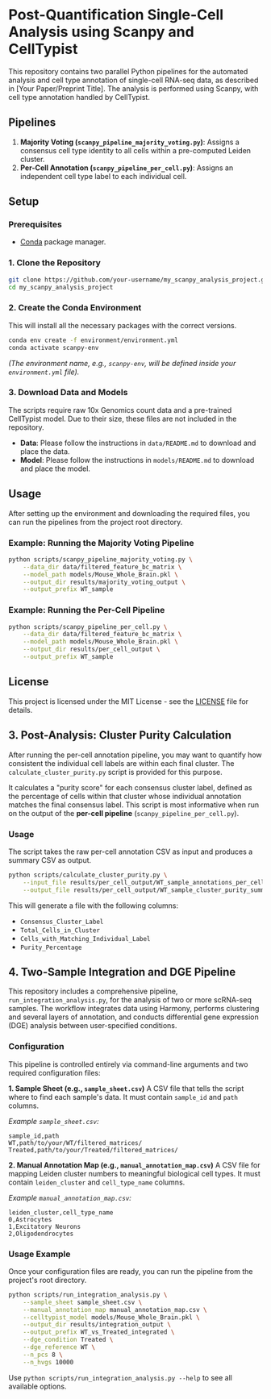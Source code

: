 # Post-Quantification Single-Cell Analysis using Scanpy and CellTypist

This repository contains two parallel Python pipelines for the automated analysis and cell type annotation of single-cell RNA-seq data, as described in [Your Paper/Preprint Title]. The analysis is performed using Scanpy, with cell type annotation handled by CellTypist.

## Pipelines

1.  **Majority Voting (`scanpy_pipeline_majority_voting.py`)**: Assigns a consensus cell type identity to all cells within a pre-computed Leiden cluster.
2.  **Per-Cell Annotation (`scanpy_pipeline_per_cell.py`)**: Assigns an independent cell type label to each individual cell.


## Setup

### Prerequisites
- [Conda](https://docs.conda.io/en/latest/miniconda.html) package manager.

### 1. Clone the Repository
```bash
git clone https://github.com/your-username/my_scanpy_analysis_project.git
cd my_scanpy_analysis_project
```

### 2. Create the Conda Environment
This will install all the necessary packages with the correct versions.
```bash
conda env create -f environment/environment.yml
conda activate scanpy-env
```
*(The environment name, e.g., `scanpy-env`, will be defined inside your `environment.yml` file).*

### 3. Download Data and Models
The scripts require raw 10x Genomics count data and a pre-trained CellTypist model. Due to their size, these files are not included in the repository.

-   **Data**: Please follow the instructions in `data/README.md` to download and place the data.
-   **Model**: Please follow the instructions in `models/README.md` to download and place the model.

## Usage

After setting up the environment and downloading the required files, you can run the pipelines from the project root directory.

### Example: Running the Majority Voting Pipeline
```bash
python scripts/scanpy_pipeline_majority_voting.py \
    --data_dir data/filtered_feature_bc_matrix \
    --model_path models/Mouse_Whole_Brain.pkl \
    --output_dir results/majority_voting_output \
    --output_prefix WT_sample
```

### Example: Running the Per-Cell Pipeline
```bash
python scripts/scanpy_pipeline_per_cell.py \
    --data_dir data/filtered_feature_bc_matrix \
    --model_path models/Mouse_Whole_Brain.pkl \
    --output_dir results/per_cell_output \
    --output_prefix WT_sample
```

## License
This project is licensed under the MIT License - see the [LICENSE](LICENSE) file for details.


## 3. Post-Analysis: Cluster Purity Calculation

After running the per-cell annotation pipeline, you may want to quantify how consistent the individual cell labels are within each final cluster. The `calculate_cluster_purity.py` script is provided for this purpose.

It calculates a "purity score" for each consensus cluster label, defined as the percentage of cells within that cluster whose individual annotation matches the final consensus label. This script is most informative when run on the output of the **per-cell pipeline** (`scanpy_pipeline_per_cell.py`).

### Usage

The script takes the raw per-cell annotation CSV as input and produces a summary CSV as output.

```bash
python scripts/calculate_cluster_purity.py \
    --input_file results/per_cell_output/WT_sample_annotations_per_cell_raw.csv \
    --output_file results/per_cell_output/WT_sample_cluster_purity_summary.csv
```

This will generate a file with the following columns:
- `Consensus_Cluster_Label`
- `Total_Cells_in_Cluster`
- `Cells_with_Matching_Individual_Label`
- `Purity_Percentage`


## 4. Two-Sample Integration and DGE Pipeline

This repository includes a comprehensive pipeline, `run_integration_analysis.py`, for the analysis of two or more scRNA-seq samples. The workflow integrates data using Harmony, performs clustering and several layers of annotation, and conducts differential gene expression (DGE) analysis between user-specified conditions.

### Configuration

This pipeline is controlled entirely via command-line arguments and two required configuration files:

**1. Sample Sheet (e.g., `sample_sheet.csv`)**
A CSV file that tells the script where to find each sample's data. It must contain `sample_id` and `path` columns.

*Example `sample_sheet.csv`:*
```csv
sample_id,path
WT,path/to/your/WT/filtered_matrices/
Treated,path/to/your/Treated/filtered_matrices/
```

**2. Manual Annotation Map (e.g., `manual_annotation_map.csv`)**
A CSV file for mapping Leiden cluster numbers to meaningful biological cell types. It must contain `leiden_cluster` and `cell_type_name` columns.

*Example `manual_annotation_map.csv`:*
```csv
leiden_cluster,cell_type_name
0,Astrocytes
1,Excitatory Neurons
2,Oligodendrocytes
```

### Usage Example

Once your configuration files are ready, you can run the pipeline from the project's root directory.

```bash
python scripts/run_integration_analysis.py \
    --sample_sheet sample_sheet.csv \
    --manual_annotation_map manual_annotation_map.csv \
    --celltypist_model models/Mouse_Whole_Brain.pkl \
    --output_dir results/integration_output \
    --output_prefix WT_vs_Treated_integrated \
    --dge_condition Treated \
    --dge_reference WT \
    --n_pcs 8 \
    --n_hvgs 10000
```
Use `python scripts/run_integration_analysis.py --help` to see all available options.

